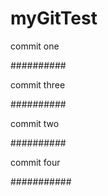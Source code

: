 # myGitTest

commit one

##########

commit three

##########

commit two


##########

commit four

###########